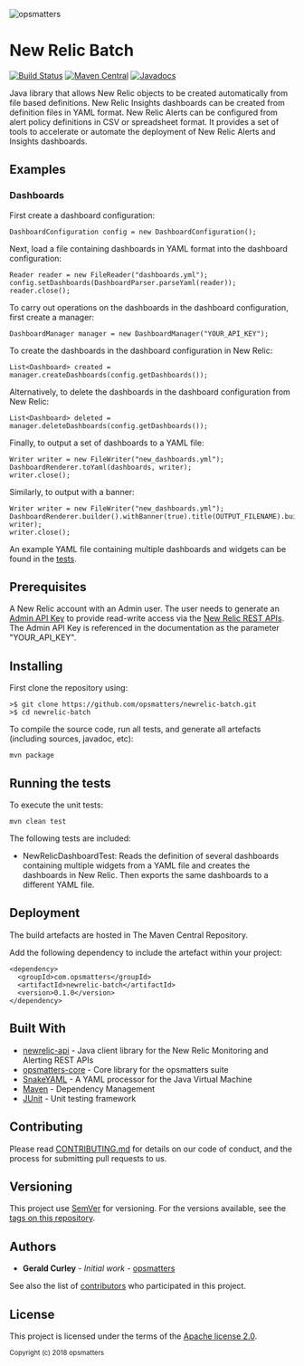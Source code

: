 ![opsmatters](https://i.imgur.com/VoLABc1.png)

# New Relic Batch 
[![Build Status](https://travis-ci.org/opsmatters/newrelic-batch.svg?branch=master)](https://travis-ci.org/opsmatters/newrelic-batch)
[![Maven Central](https://maven-badges.herokuapp.com/maven-central/com.opsmatters/newrelic-batch/badge.svg?style=blue)](https://maven-badges.herokuapp.com/maven-central/com.opsmatters/newrelic-batch)
[![Javadocs](http://javadoc.io/badge/com.opsmatters/newrelic-batch.svg)](http://javadoc.io/doc/com.opsmatters/newrelic-batch)

Java library that allows New Relic objects to be created automatically from file based definitions.
New Relic Insights dashboards can be created from definition files in YAML format.
New Relic Alerts can be configured from alert policy definitions in CSV or spreadsheet format.
It provides a set of tools to accelerate or automate the deployment of New Relic Alerts and Insights dashboards.

## Examples

### Dashboards
First create a dashboard configuration:
```
DashboardConfiguration config = new DashboardConfiguration();
```
Next, load a file containing dashboards in YAML format into the dashboard configuration:
```
Reader reader = new FileReader("dashboards.yml");
config.setDashboards(DashboardParser.parseYaml(reader));
reader.close();
```
To carry out operations on the dashboards in the dashboard configuration, first create a manager:
```
DashboardManager manager = new DashboardManager("YOUR_API_KEY");
```
To create the dashboards in the dashboard configuration in New Relic:
```
List<Dashboard> created = manager.createDashboards(config.getDashboards());
```
Alternatively, to delete the dashboards in the dashboard configuration from New Relic:
```
List<Dashboard> deleted = manager.deleteDashboards(config.getDashboards());
```
Finally, to output a set of dashboards to a YAML file:
```
Writer writer = new FileWriter("new_dashboards.yml");
DashboardRenderer.toYaml(dashboards, writer);
writer.close();
```
Similarly, to output with a banner:
```
Writer writer = new FileWriter("new_dashboards.yml");
DashboardRenderer.builder().withBanner(true).title(OUTPUT_FILENAME).build().renderYaml(dashboards, writer);
writer.close();
```
An example YAML file containing multiple dashboards and widgets can be found in the [tests](src/test/resources/test-dashboards.yml).

## Prerequisites

A New Relic account with an Admin user.
The user needs to generate an [Admin API Key](https://docs.newrelic.com/docs/apis/rest-api-v2/getting-started/api-keys) 
to provide read-write access via the [New Relic REST APIs](https://api.newrelic.com).
The Admin API Key is referenced in the documentation as the parameter "YOUR_API_KEY".

## Installing

First clone the repository using:
```
>$ git clone https://github.com/opsmatters/newrelic-batch.git
>$ cd newrelic-batch
```

To compile the source code, run all tests, and generate all artefacts (including sources, javadoc, etc):
```
mvn package 
```

## Running the tests

To execute the unit tests:
```
mvn clean test 
```

The following tests are included:

* NewRelicDashboardTest: Reads the definition of several dashboards containing multiple widgets from a YAML file and creates the dashboards in New Relic. Then exports the same dashboards to a different YAML file.

## Deployment

The build artefacts are hosted in The Maven Central Repository. 

Add the following dependency to include the artefact within your project:
```
<dependency>
  <groupId>com.opsmatters</groupId>
  <artifactId>newrelic-batch</artifactId>
  <version>0.1.0</version>
</dependency>
```

## Built With

* [newrelic-api](https://github.com/opsmatters/newrelic-api) - Java client library for the New Relic Monitoring and Alerting REST APIs
* [opsmatters-core](https://github.com/opsmatters/opsmatters-core) - Core library for the opsmatters suite
* [SnakeYAML](https://bitbucket.org/asomov/snakeyaml) - A YAML processor for the Java Virtual Machine
* [Maven](https://maven.apache.org/) - Dependency Management
* [JUnit](http://junit.org/) - Unit testing framework

## Contributing

Please read [CONTRIBUTING.md](https://www.contributor-covenant.org/version/1/4/code-of-conduct.html) for details on our code of conduct, and the process for submitting pull requests to us.

## Versioning

This project use [SemVer](http://semver.org/) for versioning. For the versions available, see the [tags on this repository](https://github.com/opsmatters/newrelic-batch/tags). 

## Authors

* **Gerald Curley** - *Initial work* - [opsmatters](https://github.com/opsmatters)

See also the list of [contributors](https://github.com/opsmatters/newrelic-batch/contributors) who participated in this project.

## License

This project is licensed under the terms of the [Apache license 2.0](https://www.apache.org/licenses/LICENSE-2.0.html).

<sub>Copyright (c) 2018 opsmatters</sub>